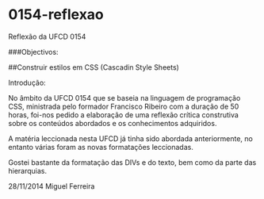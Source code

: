 0154-reflexao
=============

Reflexão da UFCD 0154

###Objectivos:

##Construir estilos em CSS (Cascadin Style Sheets)


Introdução:


No âmbito da UFCD 0154 que se baseia na linguagem de programação CSS, ministrada pelo formador Francisco Ribeiro com a duração de 50 horas, foi-nos pedido a elaboração de uma reflexão crítica construtiva sobre os conteúdos abordados e os conhecimentos adquiridos.

A matéria leccionada nesta UFCD já tinha sido abordada anteriormente, no entanto várias foram as novas formatações leccionadas.

Gostei bastante da formatação das DIVs e do texto, bem como da parte das hierarquias.



28/11/2014 Miguel Ferreira
